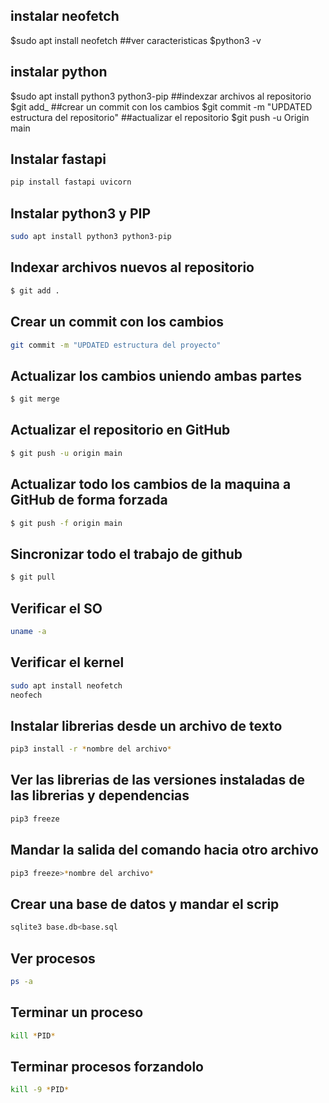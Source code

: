 ## instalar neofetch
$sudo apt install neofetch
##ver caracteristicas 
 $python3 -v
## instalar python 
$sudo apt install python3  python3-pip
##indexzar archivos al repositorio
$git add_
##crear un commit con los cambios
$git commit -m "UPDATED estructura del repositorio"
##actualizar el repositorio
$git push -u Origin main

## Instalar fastapi 
```bash
pip install fastapi uvicorn
```

## Instalar python3 y PIP
```bash
sudo apt install python3 python3-pip
```

## Indexar archivos nuevos al repositorio
```bash
$ git add .
```

## Crear un commit con los cambios
```bash
git commit -m "UPDATED estructura del proyecto"
```

## Actualizar los cambios uniendo ambas partes
```bash
$ git merge
```

## Actualizar el repositorio en GitHub
```bash
$ git push -u origin main
```

## Actualizar todo los cambios de la maquina a GitHub de forma forzada

```bash
$ git push -f origin main
```
## Sincronizar todo el trabajo de github

```bash
$ git pull
```



## Verificar el SO

```bash
uname -a
```

## Verificar el kernel

```bash
sudo apt install neofetch
neofech
```
## Instalar librerias desde un archivo de texto

```bash
pip3 install -r *nombre del archivo*
```

## Ver las librerias de las versiones instaladas de las librerias y dependencias

```bash
pip3 freeze
```

## Mandar la salida del comando hacia otro archivo

```bash
pip3 freeze>*nombre del archivo*
```

## Crear una base de datos y mandar el scrip

```bash
sqlite3 base.db<base.sql
```
## Ver procesos

```bash
ps -a
```

## Terminar un proceso

```bash
kill *PID*
```
## Terminar procesos forzandolo

```bash
kill -9 *PID*
```
